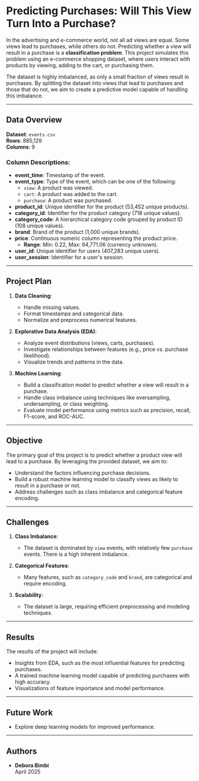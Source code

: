 # Predicting Purchases: Will This View Turn Into a Purchase?

In the advertising and e-commerce world, not all ad views are equal. Some views lead to purchases, while others do not. Predicting whether a view will result in a purchase is a **classification problem**. This project simulates this problem using an e-commerce shopping dataset, where users interact with products by viewing, adding to the cart, or purchasing them.

The dataset is highly imbalanced, as only a small fraction of views result in purchases. By splitting the dataset into views that lead to purchases and those that do not, we aim to create a predictive model capable of handling this imbalance.

---

## Data Overview

**Dataset**: `events.csv`  
**Rows**: 885,129  
**Columns**: 9  

### Column Descriptions:
- **event_time**: Timestamp of the event.
- **event_type**: Type of the event, which can be one of the following:
  - `view`: A product was viewed.
  - `cart`: A product was added to the cart.
  - `purchase`: A product was purchased.
- **product_id**: Unique identifier for the product (53,452 unique products).
- **category_id**: Identifier for the product category (718 unique values).
- **category_code**: A hierarchical category code grouped by product ID (108 unique values).
- **brand**: Brand of the product (1,000 unique brands).
- **price**: Continuous numeric column representing the product price.  
  - **Range**: Min: 0.22, Max: 64,771.06 (currency unknown).
- **user_id**: Unique identifier for users (407,283 unique users).
- **user_session**: Identifier for a user's session.

---

## Project Plan

1. **Data Cleaning**:
   - Handle missing values.
   - Format timestamps and categorical data.
   - Normalize and preprocess numerical features.

2. **Explorative Data Analysis (EDA)**:
   - Analyze event distributions (views, carts, purchases).
   - Investigate relationships between features (e.g., price vs. purchase likelihood).
   - Visualize trends and patterns in the data.

3. **Machine Learning**:
   - Build a classification model to predict whether a view will result in a purchase.
   - Handle class imbalance using techniques like oversampling, undersampling, or class weighting.
   - Evaluate model performance using metrics such as precision, recall, F1-score, and ROC-AUC.

---

## Objective

The primary goal of this project is to predict whether a product view will lead to a purchase. By leveraging the provided dataset, we aim to:
- Understand the factors influencing purchase decisions.
- Build a robust machine learning model to classify views as likely to result in a purchase or not.
- Address challenges such as class imbalance and categorical feature encoding.

---

## Challenges

1. **Class Imbalance**:
   - The dataset is dominated by `view` events, with relatively few `purchase` events. There is a high inherent imbalance.

2. **Categorical Features**:
   - Many features, such as `category_code` and `brand`, are categorical and require encoding.

3. **Scalability**:
   - The dataset is large, requiring efficient preprocessing and modeling techniques.

---

## Results

The results of the project will include:
- Insights from EDA, such as the most influential features for predicting purchases.
- A trained machine learning model capable of predicting purchases with high accuracy.
- Visualizations of feature importance and model performance.

---

## Future Work

- Explore deep learning models for improved performance.

---

## Authors

- **Debora Bimbi**   
  April 2025